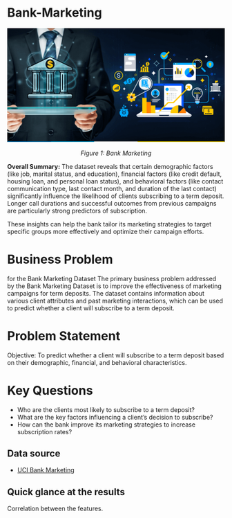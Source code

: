 # Bank-Marketing

<div align="center">
  <img src="https://github.com/Msingisi/Bank-Marketing/blob/main/bank-marketing.png" alt="Bank Marketing">
  <p><em>Figure 1: Bank Marketing</em></p>
</div>

**Overall Summary:**
The dataset reveals that certain demographic factors (like job, marital status, and education), financial factors (like credit default, housing loan, and personal loan status), and behavioral factors (like contact communication type, last contact month, and duration of the last contact) significantly influence the likelihood of clients subscribing to a term deposit. Longer call durations and successful outcomes from previous campaigns are particularly strong predictors of subscription.

These insights can help the bank tailor its marketing strategies to target specific groups more effectively and optimize their campaign efforts.

# Business Problem 

for the Bank Marketing Dataset
The primary business problem addressed by the Bank Marketing Dataset is to improve the effectiveness of marketing campaigns for term deposits. The dataset contains information about various client attributes and past marketing interactions, which can be used to predict whether a client will subscribe to a term deposit.

# Problem Statement
Objective: To predict whether a client will subscribe to a term deposit based on their demographic, financial, and behavioral characteristics.

# Key Questions
- Who are the clients most likely to subscribe to a term deposit?
- What are the key factors influencing a client’s decision to subscribe?
- How can the bank improve its marketing strategies to increase subscription rates?

## Data source

- [UCI Bank Marketing](https://archive.ics.uci.edu/dataset/222/bank+marketing)

## Quick glance at the results

Correlation between the features.

